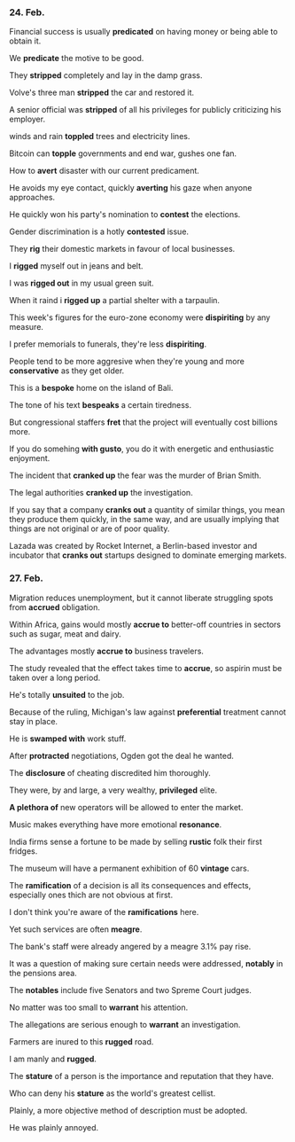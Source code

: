 ### 24. Feb.

Financial success is usually **predicated** on having money or being able to obtain it.

We **predicate** the motive to be good.

They **stripped** completely and lay in the damp grass.

Volve's three man **stripped** the car and restored it.

A senior official was **stripped** of all his privileges for publicly criticizing his employer.

winds and rain **toppled** trees and electricity lines.

Bitcoin can **topple** governments and end war, gushes one fan.

How to **avert** disaster with our current predicament.

He avoids my eye contact, quickly **averting** his gaze when anyone approaches.

He quickly won his party's nomination to **contest** the elections. 

Gender discrimination is a hotly **contested** issue.

They **rig** their domestic markets in favour of local businesses.

I **rigged** myself out in jeans and belt.

I was **rigged out** in my usual green suit.

When it raind i **rigged up** a partial shelter with a tarpaulin.

This week's figures for the euro-zone economy were **dispiriting** by any measure.

I prefer memorials to funerals, they're less **dispiriting**.

People tend to be more aggresive when they're young and more **conservative** as they get older.

This is a **bespoke** home on the island of Bali.

The tone of his text **bespeaks** a certain tiredness.

But congressional staffers **fret** that the project will eventually cost billions more.

If you do somehing **with gusto**, you do it with energetic and enthusiastic enjoyment.

The incident that **cranked up** the fear was the murder of Brian Smith.

The legal authorities **cranked up** the investigation.

If you say that a company **cranks out** a quantity of similar things, you mean they produce them quickly, in the same way, and are usually implying that things are not original or are of poor quality.

Lazada was created by Rocket Internet, a Berlin-based investor and incubator that **cranks out** startups designed to dominate emerging markets.





### 27. Feb.

Migration reduces unemployment, but it cannot liberate struggling spots from **accrued** obligation.

Within Africa, gains would mostly **accrue to** better-off countries in sectors such as sugar, meat and dairy.

The advantages mostly **accrue to** business travelers. 

The study revealed that the effect takes time to **accrue**, so aspirin must be taken over a long period.

He's totally **unsuited** to the job.

Because of the ruling, Michigan's law against **preferential** treatment cannot stay in place.

He is **swamped with** work stuff.

After **protracted** negotiations, Ogden got the deal he wanted.

The **disclosure** of cheating discredited him thoroughly.

They were, by and large, a very wealthy, **privileged** elite.

**A plethora of** new operators will be allowed to enter the market.

Music makes everything have more emotional **resonance**.

India firms sense a fortune to be made by selling **rustic** folk their first fridges.

The museum will have a permanent exhibition of 60 **vintage** cars.

The **ramification** of a decision is all its consequences and effects, especially ones thich are not obvious at first.

I don't think you're aware of the **ramifications** here.

Yet such services are  often **meagre**.

The bank's staff were already angered by a meagre 3.1% pay rise.

It was a question of making sure certain needs were addressed, **notably** in the pensions area.

The **notables** include five Senators and two Spreme Court judges.

No matter was too small to **warrant** his attention.

The allegations are serious enough to **warrant** an investigation.

Farmers are inured to this **rugged** road.

I am manly and **rugged**.

The **stature** of a person is the importance and reputation that they have.

Who can deny his **stature** as the world's greatest cellist.

Plainly, a more objective method of description must be adopted.

He was plainly annoyed.





